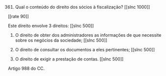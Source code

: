 361. Qual o conteúdo do direito dos sócios à fiscalização?
[[slnc 1000]]

[[rate 90]]

Este direito envolve 3 direitos:
[[slnc 500]]

1)  O  direito de obter dos  administradores  as informações de que necessite  sobre  os negócios da sociedade;
[[slnc 500]]

2)  O direito de consultar os documentos a eles pertinentes;
[[slnc 500]]

3)  O direito de exigir a prestação de contas.
[[slnc 500]]


Artigo 988 do CC.

